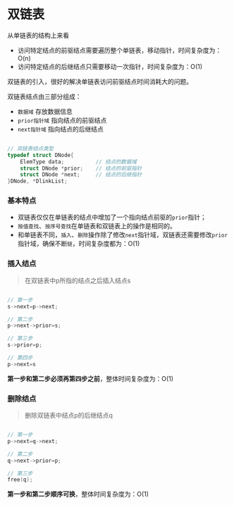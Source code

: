 
<!--
 * @Description: 
 * @Version: Beta1.0
 * @Author: 【B站&公众号】Rong姐姐好可爱
 * @Date: 2021-03-07 21:59:05
 * @LastEditors: 【B站&公众号】Rong姐姐好可爱
 * @LastEditTime: 2022-04-24 08:08:04
-->




# 双链表


从单链表的结构上来看
- 访问特定结点的前驱结点需要遍历整个单链表，移动指针，时间复杂度为：O(n)
- 访问特定结点的后继结点只需要移动一次指针，时间复杂度为：O(1)


双链表的引入，很好的解决单链表访问前驱结点时间消耗大的问题。


双链表结点由三部分组成：

- `数据域` 存放数据信息
- `prior指针域` 指向结点的前驱结点
- `next指针域`  指向结点的后继结点


```C++

// 双链表结点类型
typedef struct DNode{
    ElemType data;          // 结点的数据域
    struct DNode *prior;    // 结点的前驱指针
    struct DNode *next;     // 结点的后继指针
}DNode, *DlinkList;

```


### 基本特点

- 双链表仅仅在单链表的结点中增加了一个指向结点前驱的`prior`指针；
- `按值查找`、`按序号查找`在单链表和双链表上的操作是相同的。
- 和单链表不同，`插入`、`删除`操作除了修改`next`指针域，双链表还需要修改`prior`指针域，确保不断`链`，时间复杂度都为：O(1)




### 插入结点

> 在双链表中p所指的结点之后插入结点s


```C++

// 第一步
s->next=p->next;

// 第二步
p->next->prior=s;

// 第三步
s->prior=p;

// 第四步
p->next=s

```

**第一步和第二步必须再第四步之前**，整体时间复杂度为：O(1)

### 删除结点

> 删除双链表中结点p的后继结点q

```C++

// 第一步
p->next=q->next;

// 第二步
q->next->prior=p;

// 第三步
free(q);

```

**第一步和第二步顺序可换**，整体时间复杂度为：O(1)